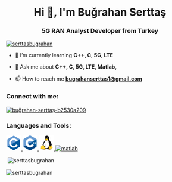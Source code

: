 <h1 align="center">Hi 👋, I'm Buğrahan Serttaş</h1>
<h3 align="center">5G RAN Analyst Developer from Turkey</h3>

<p align="left"> <a href="https://github.com/ryo-ma/github-profile-trophy"><img src="https://github-profile-trophy.vercel.app/?username=serttasbugrahan" alt="serttasbugrahan" /></a> </p>

- 🌱 I’m currently learning **C++, C, 5G, LTE**

- 💬 Ask me about **C++, C, 5G, LTE, Matlab,**

- 📫 How to reach me **bugrahanserttas1@gmail.com**

<h3 align="left">Connect with me:</h3>
<p align="left">
<a href="https://linkedin.com/in/buğrahan-serttaş-b2530a209" target="blank"><img align="center" src="https://raw.githubusercontent.com/rahuldkjain/github-profile-readme-generator/master/src/images/icons/Social/linked-in-alt.svg" alt="buğrahan-serttaş-b2530a209" height="30" width="40" /></a>
</p>

<h3 align="left">Languages and Tools:</h3>
<p align="left"> <a href="https://www.cprogramming.com/" target="_blank" rel="noreferrer"> <img src="https://raw.githubusercontent.com/devicons/devicon/master/icons/c/c-original.svg" alt="c" width="40" height="40"/> </a> <a href="https://www.w3schools.com/cpp/" target="_blank" rel="noreferrer"> <img src="https://raw.githubusercontent.com/devicons/devicon/master/icons/cplusplus/cplusplus-original.svg" alt="cplusplus" width="40" height="40"/> </a> <a href="https://www.linux.org/" target="_blank" rel="noreferrer"> <img src="https://raw.githubusercontent.com/devicons/devicon/master/icons/linux/linux-original.svg" alt="linux" width="40" height="40"/> </a> <a href="https://www.mathworks.com/" target="_blank" rel="noreferrer"> <img src="https://upload.wikimedia.org/wikipedia/commons/2/21/Matlab_Logo.png" alt="matlab" width="40" height="40"/> </a> </p>

<p>&nbsp;<img align="center" src="https://github-readme-stats.vercel.app/api?username=serttasbugrahan&show_icons=true&locale=en" alt="serttasbugrahan" /></p>

<p><img align="center" src="https://github-readme-streak-stats.herokuapp.com/?user=serttasbugrahan&" alt="serttasbugrahan" /></p>
